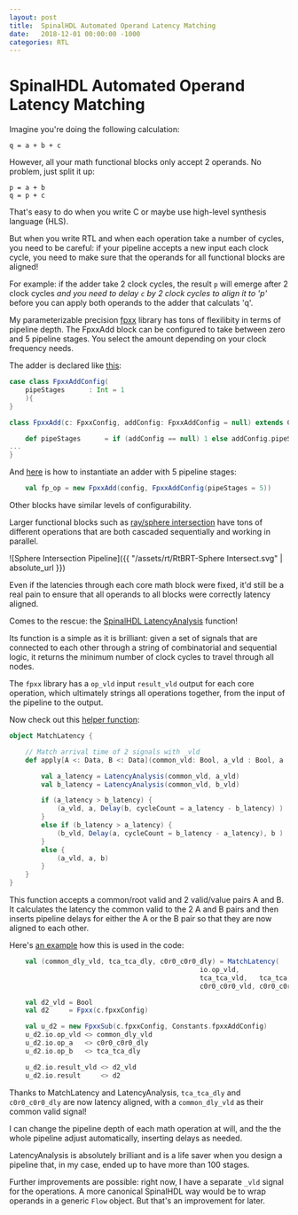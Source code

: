 ```yaml
---
layout: post
title:  SpinalHDL Automated Operand Latency Matching
date:   2018-12-01 00:00:00 -1000
categories: RTL
---
```


# SpinalHDL Automated Operand Latency Matching

Imagine you're doing the following calculation:

```
q = a + b + c
```

However, all your math functional blocks only accept 2 operands. No problem, just split it up:

```
p = a + b
q = p + c
```

That's easy to do when you write C or maybe use high-level synthesis language (HLS).

But when you write RTL and when each operation take a number of cycles, you need to be
careful: if your pipeline accepts a new input each clock cycle, you need to make
sure that the operands for all functional blocks are aligned!

For example: if the adder take 2 clock cycles, the result `p` will emerge
after 2 clock cycles *and you need to delay `c` by 2 clock cycles to align it to 'p'* before
you can apply both operands to the adder that calculats 'q'.

My parameterizable precision [fpxx](https://github.com/tomverbeure/math) library has tons 
of flexilibity in terms of pipeline depth. The FpxxAdd block can be configured to take between 
zero and 5 pipeline stages. You select the amount depending on your clock frequency needs. 

The adder is declared like [this](https://github.com/tomverbeure/math/blob/2d9fbf27218d7574083fee5c417021c707ce4d8c/src/main/scala/math/FpxxAdd.scala#L8-L15):

```Scala
case class FpxxAddConfig(
    pipeStages      : Int = 1
    ){
}

class FpxxAdd(c: FpxxConfig, addConfig: FpxxAddConfig = null) extends Component {

    def pipeStages      = if (addConfig == null) 1 else addConfig.pipeStages
...
}
```

And [here](https://github.com/tomverbeure/math/blob/2d9fbf27218d7574083fee5c417021c707ce4d8c/src/test/scala/math/FpxxAddTester.scala#L24) is
how to instantiate an adder with 5 pipeline stages:
```Scala
    val fp_op = new FpxxAdd(config, FpxxAddConfig(pipeStages = 5))
```

Other blocks have similar levels of configurability.

Larger functional blocks such as 
[ray/sphere intersection](https://github.com/tomverbeure/rt/blob/29070b46fa30c290d7e530f7700b9ea1ef45a3eb/src/main/scala/rt/Sphere.scala#L17-L402)
have tons of different operations that are both cascaded sequentially and working in parallel.

![Sphere Intersection Pipeline]({{ "/assets/rt/RtBRT-Sphere Intersect.svg" | absolute_url }})

Even if the latencies through each core math block were fixed, it'd still be a real pain
to ensure that all operands to all blocks were correctly latency aligned.

Comes to the rescue: the [SpinalHDL LatencyAnalysis](https://spinalhdl.github.io/SpinalDoc/spinal/lib/utils/#special-utilities)
function!

Its function is a simple as it is brilliant: given a set of signals that are connected to each other
through a string of combinatorial and sequential logic, it returns the minimum number of clock
cycles to travel through all nodes.

The `fpxx` library has a `op_vld` input `result_vld` output for each core operation, which
ultimately strings all operations together, from the input of the pipeline to the output.

Now check out this [helper function](https://github.com/tomverbeure/rt/blob/29070b46fa30c290d7e530f7700b9ea1ef45a3eb/src/main/scala/rt/RT.scala#L13-L30):
```Scala
object MatchLatency {

    // Match arrival time of 2 signals with _vld
    def apply[A <: Data, B <: Data](common_vld: Bool, a_vld : Bool, a : A, b_vld : Bool, b : B) : (Bool, A, B) = {

        val a_latency = LatencyAnalysis(common_vld, a_vld)
        val b_latency = LatencyAnalysis(common_vld, b_vld)

        if (a_latency > b_latency) {
            (a_vld, a, Delay(b, cycleCount = a_latency - b_latency) )
        }
        else if (b_latency > a_latency) {
            (b_vld, Delay(a, cycleCount = b_latency - a_latency), b )
        }
        else {
            (a_vld, a, b)
        }
    }
}
```

This function accepts a common/root valid and 2 valid/value pairs A and B. It calculates the latency
the common valid to the 2 A and B pairs and then inserts pipeline delays for either the A or the B pair
so that they are now aligned to each other.

Here's [an example](https://github.com/tomverbeure/rt/blob/29070b46fa30c290d7e530f7700b9ea1ef45a3eb/src/main/scala/rt/Sphere.scala#L109-L123)
how this is used in the code:
```Scala
    val (common_dly_vld, tca_tca_dly, c0r0_c0r0_dly) = MatchLatency(
                                                io.op_vld,
                                                tca_tca_vld,   tca_tca,
                                                c0r0_c0r0_vld, c0r0_c0r0)

    val d2_vld = Bool
    val d2     = Fpxx(c.fpxxConfig)

    val u_d2 = new FpxxSub(c.fpxxConfig, Constants.fpxxAddConfig)
    u_d2.io.op_vld <> common_dly_vld
    u_d2.io.op_a   <> c0r0_c0r0_dly
    u_d2.io.op_b   <> tca_tca_dly

    u_d2.io.result_vld <> d2_vld
    u_d2.io.result     <> d2
```

Thanks to MatchLatency and LatencyAnalysis, `tca_tca_dly` and `c0r0_c0r0_dly` are now latency
aligned, with a `common_dly_vld` as their common valid signal!

I can change the pipeline depth of each math operation at will, and the the whole pipeline
adjust automatically, inserting delays as needed.

LatencyAnalysis is absolutely brilliant and is a life saver when you design a pipeline that,
in my case, ended up to have more than 100 stages.

Further improvements are possible: right now, I have a separate `_vld` signal for the operations. A more 
canonical SpinalHDL way would be to wrap operands in a generic `Flow` object. But that's an improvement
for later.


